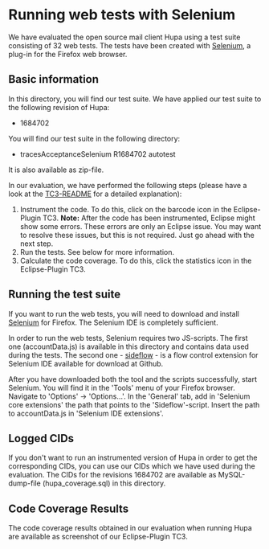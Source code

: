 # Running web tests with Selenium

We have evaluated the open source mail client Hupa using a test suite consisting of 32 web tests. The tests have been created with [Selenium](http://www.seleniumhq.org/), a plug-in for the Firefox web browser.

## Basic information
In this directory, you will find our test suite. We have applied our test suite to the following revision of Hupa:
- 1684702

You will find our test suite in the following directory:
- tracesAcceptanceSelenium R1684702 autotest

It is also available as zip-file.

In our evaluation, we have performed the following steps (please have a look at the [TC3-README](../TC3/) for a detailed explanation):

1. Instrument the code. To do this, click on the barcode icon in the Eclipse-Plugin <span style="font-variant: small-caps">TC3</span>. **Note:** After the code has been instrumented, Eclipse might show some errors. These errors are only an Eclipse issue. You may want to resolve these issues, but this is not required. Just go ahead with the next step.
2. Run the tests. See below for more information.
3. Calculate the code coverage. To do this, click the statistics icon in the Eclipse-Plugin <span style="font-variant: small-caps">TC3</span>.

## Running the test suite
If you want to run the web tests, you will need to download and install [Selenium](http://www.seleniumhq.org/) for Firefox. The Selenium IDE is completely sufficient. 

In order to run the web tests, Selenium requires two JS-scripts. The first one (accountData.js) is available in this directory and contains data used during the tests. The second one - [sideflow](https://github.com/73rhodes/sideflow) - is a flow control extension for Selenium IDE available for download at Github.

After you have downloaded both the tool and the scripts successfully, start Selenium. You will find it in the 'Tools' menu of your Firefox browser. Navigate to 'Options' -> 'Options…'. In the 'General' tab, add in 'Selenium core extensions' the path that points to the 'Sideflow'-script. Insert the path to accountData.js in 'Selenium IDE extensions'.

## Logged CIDs
If you don't want to run an instrumented version of Hupa in order to get the corresponding CIDs, you can use our CIDs which we have used during the evaluation. The CIDs for the revisions 1684702 are available as MySQL-dump-file (hupa_coverage.sql) in this directory. 

## Code Coverage Results
The code coverage results obtained in our evaluation when running Hupa are available as screenshot of our Eclipse-Plugin <span style="font-variant: small-caps">TC3</span>.

